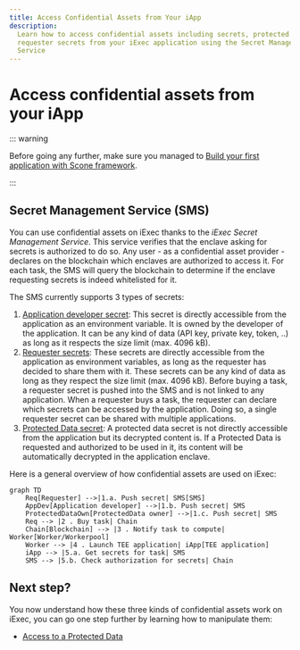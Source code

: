 ```yaml
---
title: Access Confidential Assets from Your iApp
description:
  Learn how to access confidential assets including secrets, protected data, and
  requester secrets from your iExec application using the Secret Management
  Service
---
```


# Access confidential assets from your iApp

::: warning

Before going any further, make sure you managed to
[Build your first application with Scone framework](build-your-first-sgx-iapp.md).

:::

## Secret Management Service (SMS)

You can use confidential assets on iExec thanks to the _iExec Secret Management
Service_. This service verifies that the enclave asking for secrets is
authorized to do so. Any user - as a confidential asset provider - declares on
the blockchain which enclaves are authorized to access it. For each task, the
SMS will query the blockchain to determine if the enclave requesting secrets is
indeed whitelisted for it.

The SMS currently supports 3 types of secrets:

1. [Application developer secret](/guides/build-iapp/build-&-test#application-developer-secret):
   This secret is directly accessible from the application as an environment
   variable. It is owned by the developer of the application. It can be any kind
   of data (API key, private key, token, ..) as long as it respects the size
   limit (max. 4096 kB).
2. [Requester secrets](/guides/build-iapp/inputs-and-outputs#access-requester-secrets):
   These secrets are directly accessible from the application as environment
   variables, as long as the requester has decided to share them with it. These
   secrets can be any kind of data as long as they respect the size limit (max.
   4096 kB). Before buying a task, a requester secret is pushed into the SMS and
   is not linked to any application. When a requester buys a task, the requester
   can declare which secrets can be accessed by the application. Doing so, a
   single requester secret can be shared with multiple applications.
3. [Protected Data secret](/guides/manage-data/manage-access): A protected data
   secret is not directly accessible from the application but its decrypted
   content is. If a Protected Data is requested and authorized to be used in it,
   its content will be automatically decrypted in the application enclave.

Here is a general overview of how confidential assets are used on iExec:

```mermaid
graph TD
    Req[Requester] -->|1.a. Push secret| SMS[SMS]
    AppDev[Application developer] -->|1.b. Push secret| SMS
    ProtectedDataOwn[ProtectedData owner] -->|1.c. Push secret| SMS
    Req --> |2 . Buy task| Chain
    Chain[Blockchain] --> |3 . Notify task to compute| Worker[Worker/Workerpool]
    Worker --> |4 . Launch TEE application| iApp[TEE application]
    iApp --> |5.a. Get secrets for task| SMS
    SMS --> |5.b. Check authorization for secrets| Chain
```

## Next step?

You now understand how these three kinds of confidential assets work on iExec,
you can go one step further by learning how to manipulate them:

- [Access to a Protected Data](/guides/build-iapp/inputs-and-outputs)
